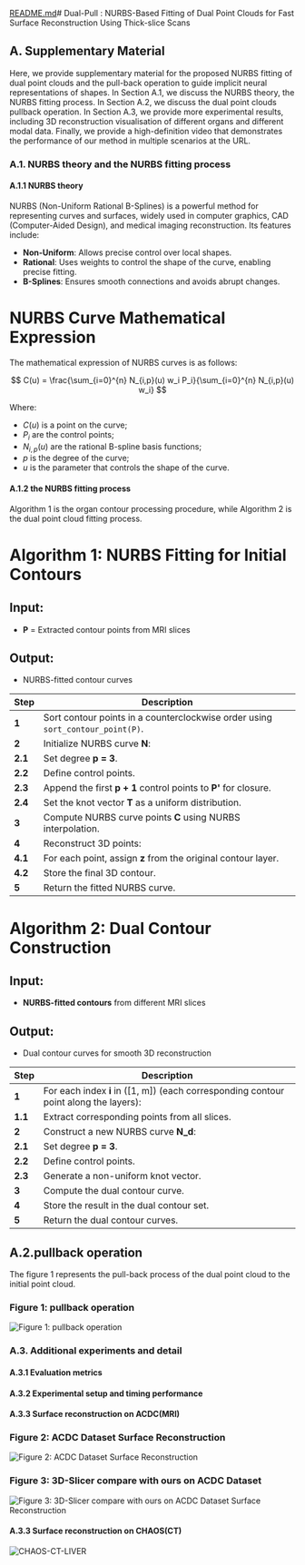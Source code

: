 [README.md](https://github.com/user-attachments/files/19213372/README.md)# Dual-Pull : NURBS-Based Fitting of Dual Point Clouds for Fast Surface Reconstruction Using Thick-slice Scans

## A. Supplementary Material

Here, we provide supplementary material for the proposed NURBS fitting of dual point clouds and the pull-back operation to guide implicit neural representations of shapes. In Section A.1, we discuss the NURBS theory, the NURBS fitting process. In Section A.2, we discuss the dual point clouds pullback operation. In Section A.3, we provide more experimental results, including 3D reconstruction visualisation of different organs and different modal data. Finally, we provide a high-definition video that demonstrates the performance of our method in multiple scenarios at the URL.

### A.1. NURBS  theory and the NURBS fitting process

#### A.1.1 NURBS  theory

NURBS (Non-Uniform Rational B-Splines) is a powerful method for representing curves and surfaces, widely used in computer graphics, CAD (Computer-Aided Design), and medical imaging reconstruction. Its features include:

- **Non-Uniform**: Allows precise control over local shapes.
- **Rational**: Uses weights to control the shape of the curve, enabling precise fitting.
- **B-Splines**: Ensures smooth connections and avoids abrupt changes.

# NURBS Curve Mathematical Expression

The mathematical expression of NURBS curves is as follows:

$$
C(u) = \frac{\sum_{i=0}^{n} N_{i,p}(u) w_i P_i}{\sum_{i=0}^{n} N_{i,p}(u) w_i}
$$

Where:

- $C(u)$ is a point on the curve;
- $P_i$ are the control points;
- $N_{i,p}(u)$ are the rational B-spline basis functions;
- $p$ is the degree of the curve;
- $u$ is the parameter that controls the shape of the curve.
  
#### A.1.2 the NURBS fitting process
Algorithm 1 is the organ contour processing procedure, while Algorithm 2 is the dual point cloud fitting process.
# Algorithm 1: NURBS Fitting for Initial Contours

## **Input**: 
- **P** = Extracted contour points from MRI slices

## **Output**: 
- NURBS-fitted contour curves

| **Step** | **Description** |
|----------|----------------|
| **1** | Sort contour points in a counterclockwise order using `sort_contour_point(P)`. |
| **2** | Initialize NURBS curve **N**: |
| **2.1** | Set degree **p = 3**. |
| **2.2** | Define control points. |
| **2.3** | Append the first **p + 1** control points to **P'** for closure. |
| **2.4** | Set the knot vector **T** as a uniform distribution. |
| **3** | Compute NURBS curve points **C** using NURBS interpolation. |
| **4** | Reconstruct 3D points: |
| **4.1** | For each point, assign **z** from the original contour layer. |
| **4.2** | Store the final 3D contour. |
| **5** | Return the fitted NURBS curve. |

# Algorithm 2: Dual Contour Construction

## **Input**: 
- **NURBS-fitted contours** from different MRI slices

## **Output**: 
- Dual contour curves for smooth 3D reconstruction

| **Step** | **Description** |
|----------|----------------|
| **1** | For each index **i** in \([1, m]\) (each corresponding contour point along the layers): |
| **1.1** | Extract corresponding points from all slices. |
| **2** | Construct a new NURBS curve **N_d**: |
| **2.1** | Set degree **p = 3**. |
| **2.2** | Define control points. |
| **2.3** | Generate a non-uniform knot vector. |
| **3** | Compute the dual contour curve. |
| **4** | Store the result in the dual contour set. |
| **5** | Return the dual contour curves. |



   ## A.2.pullback operation
   The figure 1 represents the pull-back process of the dual point cloud to the initial point cloud.
### **Figure 1: pullback operation**   
![Figure 1: pullback operation](https://github.com/TianTianZhao/AnonyDual/blob/main/images/pullLoss.png)


### A.3. Additional experiments and detail

#### A.3.1 Evaluation metrics

#### A.3.2 Experimental setup and timing performance

#### A.3.3 Surface reconstruction on ACDC(MRI)

### **Figure 2: ACDC Dataset Surface Reconstruction**
![Figure 2: ACDC Dataset Surface Reconstruction](https://github.com/TianTianZhao/AnonyDual/blob/main/images/ACDC_com.png)
### **Figure 3: 3D-Slicer compare with ours on ACDC Dataset**
![Figure 3: 3D-Slicer compare with ours on ACDC Dataset Surface Reconstruction](https://github.com/TianTianZhao/AnonyDual/blob/main/images/ACDC_0701.png)

#### A.3.3 Surface reconstruction on CHAOS(CT)

![CHAOS-CT-LIVER](https://github.com/TianTianZhao/AnonyDual/blob/main/images/CT10_OUR00.png)






